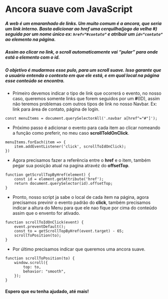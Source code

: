# Ancora suave com JavaScript



##### A web é um emaranhado de links. Um muito comum é a **ancora**, que seria um link interno. Basta adicionar ao **href** uma cerquilha(jogo da velha #) seguida por um nome único ex: ```href=”#contato”``` e atribuir um ```id=”contato”``` ao elemento na página.

##### Assim ao clicar no link, o scroll automaticamente vai “pular” para onde está o elemento com o **id**.

##### O objetivo é mudarmos esse pulo, para um scroll suave. Isso garante que o usuário entenda o contexto em que ele está, e em qual local na página esse conteúdo se encontra.


- Primeiro devemos indicar o tipo de link que ocorrerá o evento, no nosso caso, queremos somente links que forem seguidos por um **#**(ID), assim não teremos problemas com outros tipos de link no nosso Navbar. Ex: link para área de contato, página de login.

```
const menuItems = document.querySelectorAll('.navbar a[href^="#"]');
```
- Próximo passo é adicionar o evento para cada item ao clicar nomeando a função como preferir, no meu caso **scrollToIdOnClick**.  

```
menuItems.forEach(item => {
    item.addEventListener('click', scrollToIdOnClick);
})
```

- Agora precisamos fazer a referência entre o **href** e o item, também pegar sua posição atual na pagina atravéz do **offsetTop**. 

```
function getScrollTopByHref(element) {
    const id = element.getAttribute('href');
    return document.querySelector(id).offsetTop;
}
```

- Pronto, nosso script ja sabe o local de cada item na página, agora precisamos previnir o evento padrão do **click**, também precisamos indicar a altura do Menu para que ele nao fique por cima do conteúdo assim que o envento for ativado.

```
function scrollToIdOnClick(event) {
    event.preventDefault();
    const to = getScrollTopByHref(event.target) - 65;
    scrollToPosition(to);
}
```

- Por último precisamos indicar que queremos uma ancora suave.

```
function scrollToPosition(to) {
    window.scroll({
        top: to,
        behavior: "smooth",
    });
}
```



#### Espero que eu tenha ajudado, até mais!

